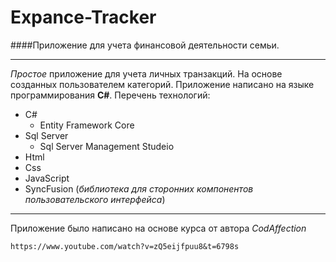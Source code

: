 # Expance-Tracker

####Приложение для учета финансовой деятельности семьи.

___

_Простое_ приложение для учета личных транзакций. На основе созданных пользователем категорий. 
Приложение написано на языке программирования __C#__. 
Перечень технологий: 
+ C#
    + Entity Framework Core
+ Sql Server
    + Sql Server Management Studeio
+ Html
+ Css
+ JavaScript
+ SyncFusion (_библиотека для сторонних компонентов пользовательского интерфейса_) 

____

Приложение было написано на основе курса от автора _CodAffection_
```
https://www.youtube.com/watch?v=zQ5eijfpuu8&t=6798s
```
